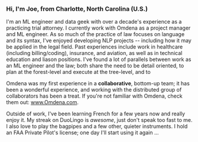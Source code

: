 ### Hi, I'm Joe, from Charlotte, North Carolina (U.S.)

I'm an ML engineer and data geek with over a decade's experience as a practicing trial attorney. I currently work with Omdena as a project manager and ML engineer. As so much of the practice of law focuses on language and its syntax, I've enjoyed developing NLP projects -- including how it may be applied in the legal field. Past experiences include work in healthcare (including billing/coding), insurance, and aviation, as well as in technical education and liason positions. I've found a lot of parallels between work as an ML engineer and the law; both share the need to be detail oriented, to plan at the forest-level and execute at the tree-level, and to   

Omdena was my first experience in a __collaborative__, bottom-up team; it has been a wonderful experience, and working with the distributed group of collaborators has been a treat. If you're not familiar with Omdena, check them out: www.Omdena.com. 

Outside of work, I've been learning French for a few years now and really enjoy it.  My streak on DuoLingo is _awesome_, just don't speak too fast to me. I also love to play the bagpipes and a few other, quieter instruments. I hold an FAA Private Pilot's license; one day I'll start using it again ... 



<!--
**jnels13/jnels13** is a ✨ _special_ ✨ repository because its `README.md` (this file) appears on your GitHub profile.

Here are some ideas to get you started:

- 🔭 I’m currently working on ...
- 🌱 I’m currently learning ...
- 👯 I’m looking to collaborate on ...
- 🤔 I’m looking for help with ...
- 💬 Ask me about ...
- 📫 How to reach me: ...
- 😄 Pronouns: ...
- ⚡ Fun fact: ...
-->

